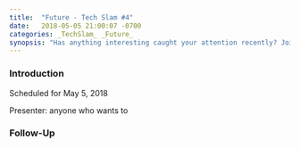 ```yaml
---
title:  "Future - Tech Slam #4"
date:   2018-05-05 21:00:07 -0700
categories: _TechSlam_ _Future_
synopsis: "Has anything interesting caught your attention recently? Join use for our fourth Tech Slam, where we'll open the discussion to anyone who wishes to share some interesting fact or discovery in 5 minutes."
---
```


### Introduction

Scheduled for May 5, 2018

Presenter: anyone who wants to

### Follow-Up


